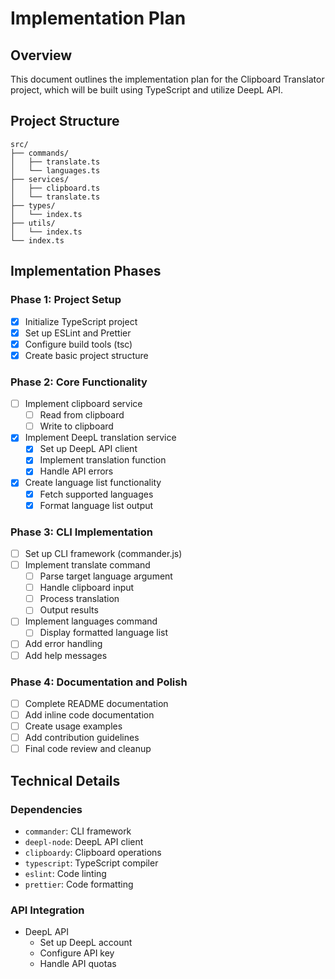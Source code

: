 # Implementation Plan

## Overview

This document outlines the implementation plan for the Clipboard Translator project, which will be built using TypeScript and utilize DeepL API.

## Project Structure

```
src/
├── commands/
│   ├── translate.ts
│   └── languages.ts
├── services/
│   ├── clipboard.ts
│   └── translate.ts
├── types/
│   └── index.ts
├── utils/
│   └── index.ts
└── index.ts
```

## Implementation Phases

### Phase 1: Project Setup
- [x] Initialize TypeScript project
- [x] Set up ESLint and Prettier
- [x] Configure build tools (tsc)
- [x] Create basic project structure

### Phase 2: Core Functionality
- [ ] Implement clipboard service
  - [ ] Read from clipboard
  - [ ] Write to clipboard
- [x] Implement DeepL translation service
  - [x] Set up DeepL API client
  - [x] Implement translation function
  - [x] Handle API errors
- [x] Create language list functionality
  - [x] Fetch supported languages
  - [x] Format language list output

### Phase 3: CLI Implementation
- [ ] Set up CLI framework (commander.js)
- [ ] Implement translate command
  - [ ] Parse target language argument
  - [ ] Handle clipboard input
  - [ ] Process translation
  - [ ] Output results
- [ ] Implement languages command
  - [ ] Display formatted language list
- [ ] Add error handling
- [ ] Add help messages

### Phase 4: Documentation and Polish
- [ ] Complete README documentation
- [ ] Add inline code documentation
- [ ] Create usage examples
- [ ] Add contribution guidelines
- [ ] Final code review and cleanup

## Technical Details

### Dependencies
- `commander`: CLI framework
- `deepl-node`: DeepL API client
- `clipboardy`: Clipboard operations
- `typescript`: TypeScript compiler
- `eslint`: Code linting
- `prettier`: Code formatting

### API Integration
- DeepL API
  - Set up DeepL account
  - Configure API key
  - Handle API quotas
